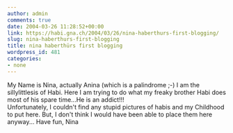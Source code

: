 ```yaml
---
author: admin
comments: true
date: 2004-03-26 11:28:52+00:00
link: https://habi.gna.ch/2004/03/26/nina-haberthurs-first-blogging/
slug: nina-haberthurs-first-blogging
title: nina haberthürs first blogging
wordpress_id: 481
categories:
- none
---
```


My Name is Nina, actually Anina (which is a palindrome ;-)
I am the sillylittlesis of Habi.
Here I am trying to do what my freaky brother Habi does most of his spare time...He is an addict!!!  
Unfortunately, I couldn't find any stupid pictures of habis and my Childhood to put here. But, I don't think I would have been able to place them here anyway...
Have fun, Nina
